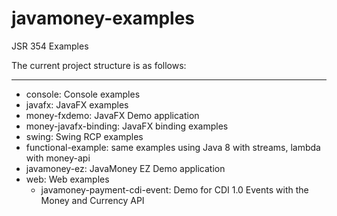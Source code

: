 javamoney-examples
==================

JSR 354 Examples

The current project structure is as follows:

---------
- console: Console examples
- javafx: JavaFX examples
 - money-fxdemo: JavaFX Demo application
 - money-javafx-binding: JavaFX binding examples 
- swing: Swing RCP examples
- functional-example: same examples using Java 8 with streams, lambda with money-api
 - javamoney-ez: JavaMoney EZ Demo application
- web: Web examples
  - javamoney-payment-cdi-event: Demo for CDI 1.0 Events with the Money and Currency API
